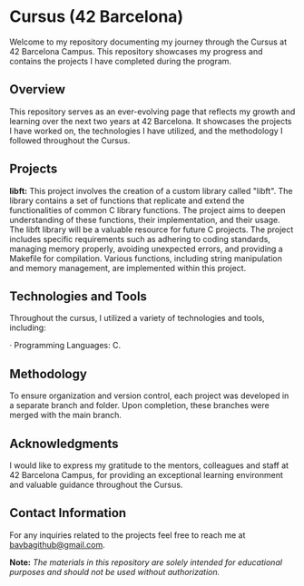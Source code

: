 # Cursus (42 Barcelona)

Welcome to my repository documenting my journey through the Cursus at 42 Barcelona Campus. This repository showcases my progress and contains the projects I have completed during the program.

## **Overview**

This repository serves as an ever-evolving page that reflects my growth and learning over the next two years at 42 Barcelona. It showcases the projects I have worked on, the technologies I have utilized, and the methodology I followed throughout the Cursus.

## **Projects**

**libft:** This project involves the creation of a custom library called "libft". The library contains a set of functions that replicate and extend the functionalities of common C library functions. The project aims to deepen understanding of these functions, their implementation, and their usage. The libft library will be a valuable resource for future C projects. The project includes specific requirements such as adhering to coding standards, managing memory properly, avoiding unexpected errors, and providing a Makefile for compilation. Various functions, including string manipulation and memory management, are implemented within this project.

## **Technologies and Tools**

Throughout the cursus, I utilized a variety of technologies and tools, including:

· Programming Languages: C. 

## **Methodology**

To ensure organization and version control, each project was developed in a separate branch and folder. Upon completion, these branches were merged with the main branch.

## **Acknowledgments**

I would like to express my gratitude to the mentors, colleagues and staff at 42 Barcelona Campus, for providing an exceptional learning environment and valuable guidance throughout the Cursus.

## **Contact Information**

For any inquiries related to the projects feel free to reach me at bavbagithub@gmail.com.

**Note:** _The materials in this repository are solely intended for educational purposes and should not be used without authorization._
